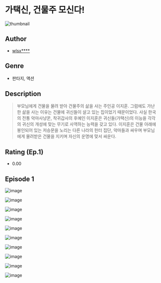 # 가택신, 건물주 모신다!
![thumbnail](https://image-comic.pstatic.net/user_contents_data/challenge_comic/2023/05/25/307044/upload_4121463679200158520_480x623.jpeg)

## Author
- [wlsx****](https://comic.naver.com/artistTitle?id=307044)

## Genre
- 판타지, 액션

## Description
> 부모님에게 건물을 물려 받아 건물주의 삶을 사는 주인공 이지훈. 그럼에도 가난한 삶을 사는 이유는 건물에 귀신들이 살고 있는 집이었기 때문이었다. 사실 한국의 전통 악마사냥꾼, 착귀갑사의 후예인 이지훈은 귀신들(가택신)의 이능을 각각의 귀신의 개성에 맞는 무기로 사역하는 능력을 갖고 있다. 이지훈은 건물 아래에 봉인되어 있는 저승문을 노리는 다른 나라의 헌터 집단, 악마들과 싸우며 부모님에게 물려받은 건물을 지키며 자신의 운명에 맞서 싸운다.


## Rating (Ep.1)
- 0.00

## Episode 1
![image](https://image-comic.pstatic.net/user_contents_data/challenge_comic/2023/05/25/307044/upload_7363777063334066227.jpeg)

![image](https://image-comic.pstatic.net/user_contents_data/challenge_comic/2023/05/25/307044/upload_7234532963381688628.jpeg)

![image](https://image-comic.pstatic.net/user_contents_data/challenge_comic/2023/05/25/307044/upload_3846980307800766821.jpeg)

![image](https://image-comic.pstatic.net/user_contents_data/challenge_comic/2023/05/25/307044/upload_3762532304441914418.jpeg)

![image](https://image-comic.pstatic.net/user_contents_data/challenge_comic/2023/05/25/307044/upload_4121976068795543652.jpeg)

![image](https://image-comic.pstatic.net/user_contents_data/challenge_comic/2023/05/25/307044/upload_3762535594420615476.jpeg)

![image](https://image-comic.pstatic.net/user_contents_data/challenge_comic/2023/05/25/307044/upload_7220170914815619634.jpeg)

![image](https://image-comic.pstatic.net/user_contents_data/challenge_comic/2023/05/25/307044/upload_4122257530836825907.jpeg)

![image](https://image-comic.pstatic.net/user_contents_data/challenge_comic/2023/05/25/307044/upload_7075218126532916324.jpeg)

![image](https://image-comic.pstatic.net/user_contents_data/challenge_comic/2023/05/25/307044/upload_3559587746758799668.jpeg)
